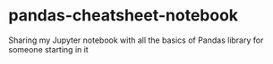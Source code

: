 # pandas-cheatsheet-notebook
Sharing my Jupyter notebook with all the basics of Pandas library for someone starting in it 
